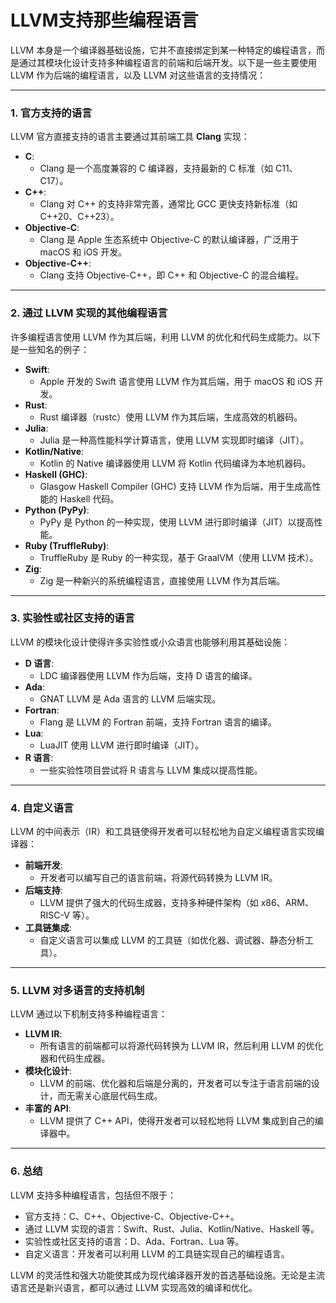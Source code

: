 # LLVM支持那些编程语言

LLVM 本身是一个编译器基础设施，它并不直接绑定到某一种特定的编程语言，而是通过其模块化设计支持多种编程语言的前端和后端开发。以下是一些主要使用 LLVM 作为后端的编程语言，以及 LLVM 对这些语言的支持情况：

------

### 1. **官方支持的语言**

LLVM 官方直接支持的语言主要通过其前端工具 **Clang** 实现：

- **C**:
  - Clang 是一个高度兼容的 C 编译器，支持最新的 C 标准（如 C11、C17）。
- **C++**:
  - Clang 对 C++ 的支持非常完善，通常比 GCC 更快支持新标准（如 C++20、C++23）。
- **Objective-C**:
  - Clang 是 Apple 生态系统中 Objective-C 的默认编译器，广泛用于 macOS 和 iOS 开发。
- **Objective-C++**:
  - Clang 支持 Objective-C++，即 C++ 和 Objective-C 的混合编程。

------

### 2. **通过 LLVM 实现的其他编程语言**

许多编程语言使用 LLVM 作为其后端，利用 LLVM 的优化和代码生成能力。以下是一些知名的例子：

- **Swift**:
  - Apple 开发的 Swift 语言使用 LLVM 作为其后端，用于 macOS 和 iOS 开发。
- **Rust**:
  - Rust 编译器（rustc）使用 LLVM 作为其后端，生成高效的机器码。
- **Julia**:
  - Julia 是一种高性能科学计算语言，使用 LLVM 实现即时编译（JIT）。
- **Kotlin/Native**:
  - Kotlin 的 Native 编译器使用 LLVM 将 Kotlin 代码编译为本地机器码。
- **Haskell (GHC)**:
  - Glasgow Haskell Compiler (GHC) 支持 LLVM 作为后端，用于生成高性能的 Haskell 代码。
- **Python (PyPy)**:
  - PyPy 是 Python 的一种实现，使用 LLVM 进行即时编译（JIT）以提高性能。
- **Ruby (TruffleRuby)**:
  - TruffleRuby 是 Ruby 的一种实现，基于 GraalVM（使用 LLVM 技术）。
- **Zig**:
  - Zig 是一种新兴的系统编程语言，直接使用 LLVM 作为其后端。

------

### 3. **实验性或社区支持的语言**

LLVM 的模块化设计使得许多实验性或小众语言也能够利用其基础设施：

- **D 语言**:
  - LDC 编译器使用 LLVM 作为后端，支持 D 语言的编译。
- **Ada**:
  - GNAT LLVM 是 Ada 语言的 LLVM 后端实现。
- **Fortran**:
  - Flang 是 LLVM 的 Fortran 前端，支持 Fortran 语言的编译。
- **Lua**:
  - LuaJIT 使用 LLVM 进行即时编译（JIT）。
- **R 语言**:
  - 一些实验性项目尝试将 R 语言与 LLVM 集成以提高性能。

------

### 4. **自定义语言**

LLVM 的中间表示（IR）和工具链使得开发者可以轻松地为自定义编程语言实现编译器：

- **前端开发**:
  - 开发者可以编写自己的语言前端，将源代码转换为 LLVM IR。
- **后端支持**:
  - LLVM 提供了强大的代码生成器，支持多种硬件架构（如 x86、ARM、RISC-V 等）。
- **工具链集成**:
  - 自定义语言可以集成 LLVM 的工具链（如优化器、调试器、静态分析工具）。

------

### 5. **LLVM 对多语言的支持机制**

LLVM 通过以下机制支持多种编程语言：

- **LLVM IR**:
  - 所有语言的前端都可以将源代码转换为 LLVM IR，然后利用 LLVM 的优化器和代码生成器。
- **模块化设计**:
  - LLVM 的前端、优化器和后端是分离的，开发者可以专注于语言前端的设计，而无需关心底层代码生成。
- **丰富的 API**:
  - LLVM 提供了 C++ API，使得开发者可以轻松地将 LLVM 集成到自己的编译器中。

------

### 6. **总结**

LLVM 支持多种编程语言，包括但不限于：

- 官方支持：C、C++、Objective-C、Objective-C++。
- 通过 LLVM 实现的语言：Swift、Rust、Julia、Kotlin/Native、Haskell 等。
- 实验性或社区支持的语言：D、Ada、Fortran、Lua 等。
- 自定义语言：开发者可以利用 LLVM 的工具链实现自己的编程语言。

LLVM 的灵活性和强大功能使其成为现代编译器开发的首选基础设施。无论是主流语言还是新兴语言，都可以通过 LLVM 实现高效的编译和优化。